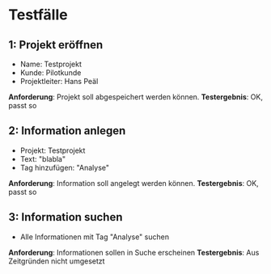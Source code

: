 # Testfälle

## 1: Projekt eröffnen

- Name: Testprojekt
- Kunde: Pilotkunde
- Projektleiter: Hans Peäl

**Anforderung**: Projekt soll abgespeichert werden können.
**Testergebnis**: OK, passt so

## 2: Information anlegen

- Projekt: Testprojekt
- Text: "blabla"
- Tag hinzufügen: "Analyse"

**Anforderung**: Information soll angelegt werden können.
**Testergebnis**: OK, passt so

## 3: Information suchen

- Alle Informationen mit Tag "Analyse" suchen

**Anforderung**: Informationen sollen in Suche erscheinen
**Testergebnis**: Aus Zeitgründen nicht umgesetzt
